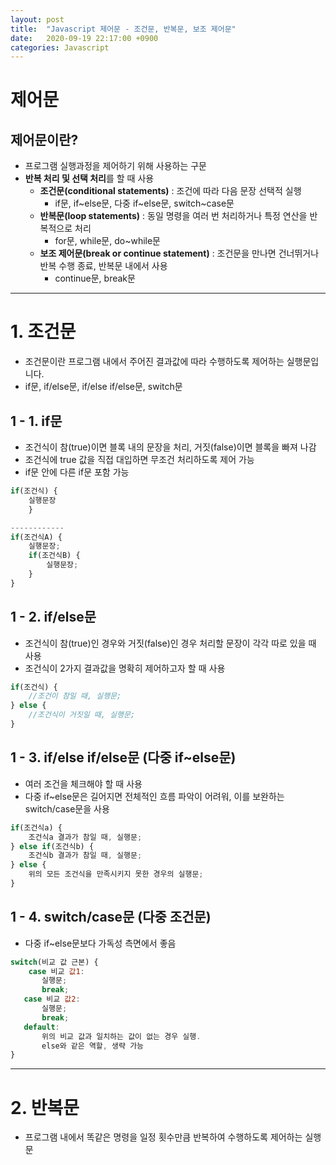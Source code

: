 ```yaml
---
layout: post
title:  "Javascript 제어문 - 조건문, 반복문, 보조 제어문"
date:   2020-09-19 22:17:00 +0900
categories: Javascript
---
```

# 제어문

## 제어문이란?

- 프로그램 실행과정을 제어하기 위해 사용하는 구문
- **반복 처리 및 선택 처리**를 할 때 사용
    - **조건문(conditional statements)** : 조건에 따라 다음 문장 선택적 실행
        - if문, if~else문, 다중 if~else문, switch~case문
    - **반복문(loop statements)** : 동일 명령을 여러 번 처리하거나 특정 연산을 반복적으로 처리
        - for문, while문, do~while문
    - **보조 제어문(break or continue statement)** : 조건문을 만나면 건너뛰거나 반복 수행 종료, 반복문 내에서 사용
        - continue문, break문

---

# 1. 조건문


- 조건문이란 프로그램 내에서 주어진 결과값에 따라 수행하도록 제어하는 실행문입니다.
- if문, if/else문, if/else if/else문, switch문


## 1 - 1. if문

- 조건식이 참(true)이면 블록 내의 문장을 처리, 거짓(false)이면 블록을 빠져 나감
- 조건식에 true 값을 직접 대입하면 무조건 처리하도록 제어 가능
- if문 안에 다른 if문 포함 가능

```jsx
if(조건식) {
	실행문장
	}

------------
if(조건식A) {
	실행문장;
	if(조건식B) {
		실행문장;
	}
}
```

## 1 - 2. if/else문

- 조건식이 참(true)인 경우와 거짓(false)인 경우 처리할 문장이 각각 따로 있을 때 사용
- 조건식이 2가지 결과값을 명확히 제어하고자 할 때 사용

```jsx
if(조건식) {
    //조건이 참일 때, 실행문;
} else {
    //조건식이 거짓일 때, 실행문;
}
```

 ## 1 - 3. if/else if/else문 (다중 if~else문)
 
 - 여러 조건을 체크해야 할 때 사용
 - 다중 if~else문은 길어지면 전체적인 흐름 파악이 어려워, 이를 보완하는 switch/case문을 사용

 ```jsx
 if(조건식a) {
     조건식a 결과가 참일 때, 실행문;
 } else if(조건식b) {
     조건식b 결과가 참일 때, 실행문;
 } else {
     위의 모든 조건식을 만족시키지 못한 경우의 실행문;
 }
```

 ## 1 - 4. switch/case문 (다중 조건문)

 - 다중 if~else문보다 가독성 측면에서 좋음

 ```jsx
 switch(비교 값 근본) {
     case 비교 값1:
        실행문;
        break;
    case 비교 값2:
        실행문;
        break;
    default:
        위의 비교 값과 일치하는 값이 없는 경우 실행.
        else와 같은 역할, 생략 가능
 }
```

 ---
 
 # 2. 반복문


 - 프로그램 내에서 똑같은 명령을 일정 횟수만큼 반복하여 수행하도록 제어하는 실행문 